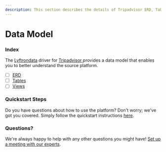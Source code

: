 ```yaml
---
description: This section describes the details of Tripadvisor ERD, Tables, and Views.
---
```


# Data Model

### Index

The  [Lyftrondata](https://www.lyftrondata.com/) driver for [Tripadvisor](https://www.lyftrondata.com/integration/tripadvisor/)[ ](https://www.lyftrondata.com/integration/tripadvisor/)provides a data model that enables you to better understand the source platform.

* [ ] [ERD](../../../marketing-analytics/tripadvisor/data-model/erd.md)
* [ ] [Tables](../../../marketing-analytics/tripadvisor/data-model/tables.md)
* [ ] [Views](../../../marketing-analytics/tripadvisor/data-model/views.md)

### Quickstart Steps

Do you have questions about how to use the platform? Don't worry; we've got you covered. Simply follow the quickstart instructions [here](../../../../quickstart-steps.md).

### Questions? <a href="#questions" id="questions"></a>

We're always happy to help with any other questions you might have! [Set up a meeting with our experts](https://www.lyftrondata.com/book-a-meeting/).

